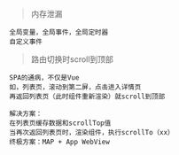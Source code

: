 > 内存泄漏

```
全局变量，全局事件，全局定时器
自定义事件
```

> 路由切换时scroll到顶部

```
SPA的通病，不仅是Vue
如，列表页，滚动到第二屏，点击进入详情页
再返回列表页（此时组件重新渲染）就scroll到顶部

解决方案：
在列表页缓存数据和scrollTop值
当再次返回列表页时，渲染组件，执行scrollTo（xx）
终极方案：MAP + App WebView
```